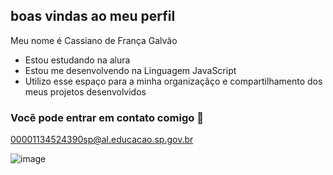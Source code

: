 ## boas vindas ao meu perfil

Meu nome é Cassiano de França Galvão

- Estou estudando na alura
- Estou me desenvolvendo na Linguagem JavaScript
- Utilizo esse espaço para a minha organizaçãço e compartilhamento dos meus projetos desenvolvidos

### Vocẽ pode entrar em contato comigo 📧
00001134524390sp@al.educacao.sp.gov.br 

![image](https://github.com/user-attachments/assets/a312ffc6-60b1-41aa-8619-7adc1ad81bad)
